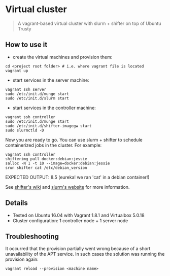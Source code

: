 # Virtual cluster

> A vagrant-based virtual cluster with slurm + shifter on top of Ubuntu Trusty


## How to use it
- create the virtual machines and provision them:
```shell
cd <project root folder> # i.e. where vagrant file is located
vagrant up
```
- start services in the server machine:
```shell
vagrant ssh server
sudo /etc/init.d/munge start
sudo /etc/init.d/slurm start
```
- start services in the controller machine:
```shell
vagrant ssh controller
sudo /etc/init.d/munge start
sudo /etc/init.d/shifter-imagegw start
sudo slurmctld -D
```

Now you are ready to go. You can use slurm + shifter to schedule containerized jobs in the cluster. For example:
```shell
vagrant ssh controller
shifterimg pull docker:debian:jessie
salloc -N 1 -t 10 --image=docker:debian:jessie
srun shifter cat /etc/debian_version
```
EXPECTED OUTPUT: 8.5 (eureka! we ran 'cat' in a debian container!)

See [shifter's wiki](https://github.com/nersc/shifter/wiki) and [slurm's website](http://slurm.schedmd.com) for more information.

## Details
- Tested on Ubuntu 16.04 with Vagrant 1.8.1 and Virtualbox 5.0.18
- Cluster configuration: 1 controller node + 1 server node


## Troubleshooting
It occurred that the provision partially went wrong because of a short unavailability of the APT service. In such cases the solution was running the provision again:
```shell
vagrant reload --provision <machine name>
```

